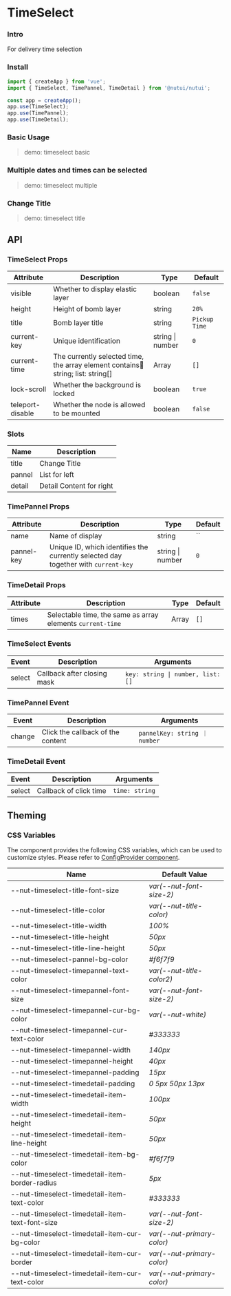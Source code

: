 # TimeSelect

### Intro

For delivery time selection

### Install

```js
import { createApp } from 'vue';
import { TimeSelect, TimePannel, TimeDetail } from '@nutui/nutui';

const app = createApp();
app.use(TimeSelect);
app.use(TimePannel);
app.use(TimeDetail);
```

### Basic Usage

> demo: timeselect basic

### Multiple dates and times can be selected

> demo: timeselect multiple

### Change Title

> demo: timeselect title

## API

### TimeSelect Props

| Attribute | Description | Type | Default |
| --- | --- | --- | --- |
| visible | Whether to display elastic layer | boolean | `false` |
| height | Height of bomb layer | string | `20%` |
| title | Bomb layer title | string | `Pickup Time` |
| current-key | Unique identification | string \| number | `0` |
| current-time | The currently selected time, the array element contains:key: string; list: string[] | Array | `[]` |
| lock-scroll | Whether the background is locked | boolean | `true` |
| teleport-disable | Whether the node is allowed to be mounted | boolean | `false` |

### Slots

| Name | Description |
| --- | --- |
| title | Change Title |
| pannel | List for left |
| detail | Detail Content for right |

### TimePannel Props

| Attribute | Description | Type | Default |
| --- | --- | --- | --- |
| name | Name of display | string | `` |
| pannel-key | Unique ID, which identifies the currently selected day together with `current-key` | string \| number | `0` |

### TimeDetail Props

| Attribute | Description | Type | Default |
| --- | --- | --- | --- |
| times | Selectable time, the same as array elements `current-time` | Array | `[]` |

### TimeSelect Events

| Event | Description | Arguments |
| --- | --- | --- |
| select | Callback after closing mask | `key: string \| number, list: []` |

### TimePannel Event

| Event | Description | Arguments |
| --- | --- | --- |
| change | Click the callback of the content | `pannelKey: string ｜ number` |

### TimeDetail Event

| Event | Description | Arguments |
| --- | --- | --- |
| select | Callback of click time | `time: string` |

## Theming

### CSS Variables

The component provides the following CSS variables, which can be used to customize styles. Please refer to [ConfigProvider component](#/en-US/component/configprovider).

| Name | Default Value |
| --- | --- |
| --nut-timeselect-title-font-size | _var(--nut-font-size-2)_ |
| --nut-timeselect-title-color | _var(--nut-title-color)_ |
| --nut-timeselect-title-width | _100%_ |
| --nut-timeselect-title-height | _50px_ |
| --nut-timeselect-title-line-height | _50px_ |
| --nut-timeselect-pannel-bg-color | _#f6f7f9_ |
| --nut-timeselect-timepannel-text-color | _var(--nut-title-color2)_ |
| --nut-timeselect-timepannel-font-size | _var(--nut-font-size-2)_ |
| --nut-timeselect-timepannel-cur-bg-color | _var(--nut-white)_ |
| --nut-timeselect-timepannel-cur-text-color | _#333333_ |
| --nut-timeselect-timepannel-width | _140px_ |
| --nut-timeselect-timepannel-height | _40px_ |
| --nut-timeselect-timepannel-padding | _15px_ |
| --nut-timeselect-timedetail-padding | _0 5px 50px 13px_ |
| --nut-timeselect-timedetail-item-width | _100px_ |
| --nut-timeselect-timedetail-item-height | _50px_ |
| --nut-timeselect-timedetail-item-line-height | _50px_ |
| --nut-timeselect-timedetail-item-bg-color | _#f6f7f9_ |
| --nut-timeselect-timedetail-item-border-radius | _5px_ |
| --nut-timeselect-timedetail-item-text-color | _#333333_ |
| --nut-timeselect-timedetail-item-text-font-size | _var(--nut-font-size-2)_ |
| --nut-timeselect-timedetail-item-cur-bg-color | _var(--nut-primary-color)_ |
| --nut-timeselect-timedetail-item-cur-border | _var(--nut-primary-color)_ |
| --nut-timeselect-timedetail-item-cur-text-color | _var(--nut-primary-color)_ |
